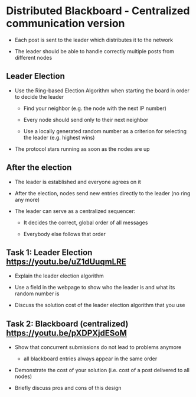 # Distributed Blackboard - Centralized communication version

* Each post is sent to the leader which distributes it to the network

* The leader should be able to handle correctly multiple posts from different nodes

## Leader Election
* Use the Ring-based Election Algorithm when starting the board in order to decide the leader

  * Find your neighbor (e.g. the node with the next IP number)
  
  * Every node should send only to their next neighbor
  
  * Use a locally generated random number as a criterion for selecting the leader (e.g. highest wins)
  
* The protocol stars running as soon as the nodes are up

## After the election

* The leader is established and everyone agrees on it

* After the election, nodes send new entries directly to the leader (no ring any more)

* The leader can serve as a centralized sequencer:

  * It decides the correct, global order of all messages
  
  * Everybody else follows that order

## Task 1: Leader Election https://youtu.be/uZ1dUuqmLRE

* Explain the leader election algorithm

* Use a field in the webpage to show who the leader is and what its random number is

* Discuss the solution cost of the leader election algorithm that you use

## Task 2: Blackboard (centralized) https://youtu.be/pXDPXjdESoM

* Show that concurrent submissions do not lead to problems anymore

  * all blackboard entries always appear in the same order
  
* Demonstrate the cost of your solution (i.e. cost of a post delivered to all nodes)

* Briefly discuss pros and cons of this design
